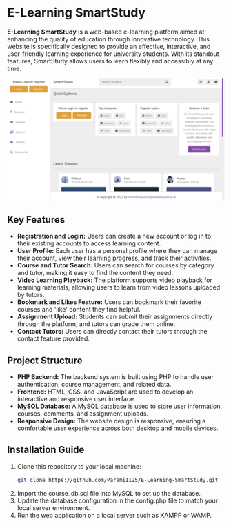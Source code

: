# E-Learning SmartStudy

**E-Learning SmartStudy** is a web-based e-learning platform aimed at enhancing the quality of education through innovative technology. This website is specifically designed to provide an effective, interactive, and user-friendly learning experience for university students. With its standout features, SmartStudy allows users to learn flexibly and accessibly at any time.

![E-Learning SmartStudy Preview](Home%20Page.jpg)

## Key Features

- **Registration and Login:** Users can create a new account or log in to their existing accounts to access learning content.
- **User Profile:** Each user has a personal profile where they can manage their account, view their learning progress, and track their activities.
- **Course and Tutor Search:** Users can search for courses by category and tutor, making it easy to find the content they need.
- **Video Learning Playback:** The platform supports video playback for learning materials, allowing users to learn from video lessons uploaded by tutors.
- **Bookmark and Likes Feature:** Users can bookmark their favorite courses and 'like' content they find helpful.
- **Assignment Upload:** Students can submit their assignments directly through the platform, and tutors can grade them online.
- **Contact Tutors:** Users can directly contact their tutors through the contact feature provided.

## Project Structure

- **PHP Backend:** The backend system is built using PHP to handle user authentication, course management, and related data.
- **Frontend:** HTML, CSS, and JavaScript are used to develop an interactive and responsive user interface.
- **MySQL Database:** A MySQL database is used to store user information, courses, comments, and assignment uploads.
- **Responsive Design:** The website design is responsive, ensuring a comfortable user experience across both desktop and mobile devices.

## Installation Guide

1. Clone this repository to your local machine:
   ```bash
   git clone https://github.com/Parami1125/E-Learning-SmartStudy.git
2. Import the course_db.sql file into MySQL to set up the database.
3. Update the database configuration in the config.php file to match your local server environment.
4. Run the web application on a local server such as XAMPP or WAMP.
